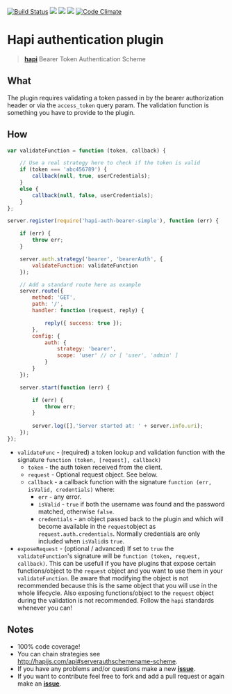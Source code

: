 [![Build Status](https://travis-ci.org/Salesflare/hapi-auth-bearer-simple.svg?branch=master)](https://travis-ci.org/Salesflare/hapi-auth-bearer-simple)  ![](https://david-dm.org/salesflare/hapi-auth-bearer-simple.svg) ![](https://david-dm.org/salesflare/hapi-auth-bearer-simple/dev-status.svg) ![](https://david-dm.org/salesflare/hapi-auth-bearer-simple/peer-status.svg)
[![Code Climate](https://codeclimate.com/github/Salesflare/hapi-auth-bearer-simple/badges/gpa.svg)](https://codeclimate.com/github/Salesflare/hapi-auth-bearer-simple)

# Hapi authentication plugin

> [**hapi**](https://github.com/hapijs/hapi) Bearer Token Authentication Scheme

## What
The plugin requires validating a token passed in by the bearer authorization header or via the `access_token` query param. The validation function is something you have to provide to the plugin.

## How

```javascript
var validateFunction = function (token, callback) {

    // Use a real strategy here to check if the token is valid
    if (token === 'abc456789') {
        callback(null, true, userCredentials);
    }
    else {
        callback(null, false, userCredentials);
    }
};

server.register(require('hapi-auth-bearer-simple'), function (err) {

    if (err) {
        throw err;
    }

    server.auth.strategy('bearer', 'bearerAuth', {
        validateFunction: validateFunction
    });

    // Add a standard route here as example
    server.route({
        method: 'GET',
        path: '/',
        handler: function (request, reply) {

            reply({ success: true });
        },
        config: {
            auth: {
                strategy: 'bearer',
                scope: 'user' // or [ 'user', 'admin' ]
            }
        }
    });

    server.start(function (err) {

        if (err) {
            throw err;
        }
        
        server.log([],'Server started at: ' + server.info.uri);
    });
});
```

- `validateFunc` - (required) a token lookup and validation function with the signature `function (token, [request], callback)`
    - `token` - the auth token received from the client.
    - `request` - Optional request object. See below.
    - `callback` - a callback function with the signature `function (err, isValid, credentials)` where:
        - `err` - any error.
        - `isValid` - `true` if both the username was found and the password matched, otherwise `false`.
        - `credentials` - an object passed back to the plugin and which will become available in the `request`object as `request.auth.credentials`. Normally credentials are only included when `isValid`is `true`.
- `exposeRequest` - (optional / advanced) If set to `true` the `validateFunction`'s signature will be `function (token, request, callback)`. This can be usefull if you have plugins that expose certain functions/object to the `request` object and you want to use them in your `validateFunction`. Be aware that modifying the object is not recommended because this is the same object that you will use in the whole lifecycle. Also exposing functions/object to the `request` object during the validation is not recommended. Follow the `hapi` standards whenever you can!

## Notes
 - 100% code coverage!
 - You can chain strategies see http://hapijs.com/api#serverauthschemename-scheme.
 - If you have any problems and/or questions make a new [**issue**](https://github.com/Salesflare/hapi-auth-bearer-simple/issues).
 - If you want to contribute feel free to fork and add a pull request or again make an [**issue**](https://github.com/Salesflare/hapi-auth-bearer-simple/issues).
